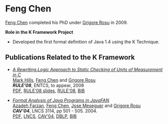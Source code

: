 # Feng Chen

[Feng Chen](http://fsl.cs.uiuc.edu/index.php/Feng_Chen) completed his PhD under [Grigore Rosu](./grigore_rosu.md) in 2009. 

**Role in the K Framework Project**

- Developed the first formal definition of Java 1.4 using the K Technique. 

## Publications Related to the K Framework


- *[A Rewriting Logic Approach to Static Checking of Units of Measurement in C](http://fsl.cs.uiuc.edu/index.php/A_Rewriting_Logic_Approach_to_Static_Checking_of_Units_of_Measurement_in_C)*  
  [Mark Hills](http://fsl.cs.uiuc.edu/index.php/Mark_Hills), [Feng Chen](http://fsl.cs.uiuc.edu/index.php/Feng_Chen) and [Grigore Rosu](http://fsl.cs.uiuc.edu/index.php/Grigore_Rosu)  
  ***RULE'08***, ENTCS, to appear, 2008  
  [PDF](http://fsl.cs.uiuc.edu/pubs/hills-chen-rosu-2008-rule.pdf), [RULE'08 slides](http://fsl.cs.uiuc.edu/pubs/hills-chen-rosu-2008-rule-presentation.pdf), [RULE'08](http://sewiki.iai.uni-bonn.de/rule08/start), [BIB](http://fsl.cs.uiuc.edu/pubs/hills-chen-rosu-2008-rule.bib.txt)
  
- *[Formal Analysis of Java Programs in JavaFAN](http://fsl.cs.uiuc.edu/index.php/Formal_Analysis_of_Java_Programs_in_JavaFAN)*  
  [Azadeh Farzan](http://fsl.cs.uiuc.edu/index.php/Azadeh_Farzan), [Feng Chen](http://fsl.cs.uiuc.edu/index.php/Feng_Chen), [Jose Meseguer](http://fsl.cs.uiuc.edu/index.php/Jose_Meseguer) and [Grigore Rosu](http://fsl.cs.uiuc.edu/index.php/Grigore_Rosu)  
  ***CAV'04***, LNCS 3114, pp 501 - 505. 2004.  
  [PDF](http://fsl.cs.uiuc.edu/pubs/farzan-chen-meseguer-rosu-2004-cav.pdf), [LNCS](http://springerlink.metapress.com/openurl.asp?genre=article&issn=0302-9743&volume=3114&spage=501), [CAV'04](http://www.dcs.warwick.ac.uk/CAV/), [DBLP](http://www.informatik.uni-trier.de/~ley/db/conf/cav/cav2004.html#FarzanCMR04), [BIB](http://fsl.cs.uiuc.edu/pubs/farzan-chen-meseguer-rosu-2004-cav.bib.txt)
